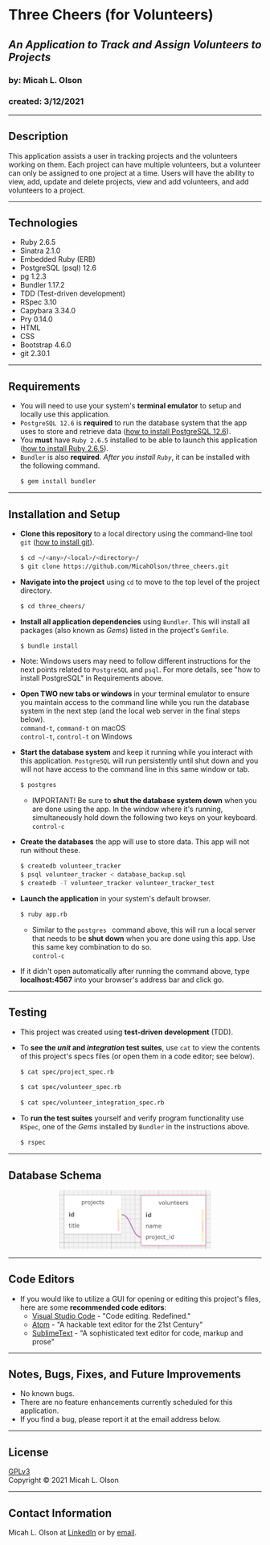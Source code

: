 # Three Cheers (for Volunteers)
## _An Application to Track and Assign Volunteers to Projects_
### by: Micah L. Olson
### created: 3/12/2021
* * * 

## Description
This application assists a user in tracking projects and the volunteers working on them. Each project can have multiple volunteers, but a volunteer can only be assigned to one project at a time. Users will have the ability to view, add, update and delete projects, view and add volunteers, and add volunteers to a project.  
* * *

## Technologies
* Ruby 2.6.5
* Sinatra 2.1.0
* Embedded Ruby (ERB)
* PostgreSQL (psql) 12.6
* pg 1.2.3
* Bundler 1.17.2
* TDD (Test-driven development)
* RSpec 3.10
* Capybara 3.34.0
* Pry 0.14.0
* HTML
* CSS
* Bootstrap 4.6.0
* git 2.30.1
* * *

## Requirements
* You will need to use your system's **terminal emulator** to setup and locally use this application.
* `PostgreSQL 12.6` is **required** to run the database system that the app uses to store and retrieve data ([how to install PostgreSQL 12.6](https://www.learnhowtoprogram.com/ruby-and-rails/getting-started-with-ruby/installing-postgres)).
* You **must** have `Ruby 2.6.5` installed to be able to launch this application ([how to install Ruby 2.6.5](https://www.learnhowtoprogram.com/ruby-and-rails/getting-started-with-ruby/installing-ruby)).
* `Bundler` is also **required**. *After you install `Ruby`*, it can be installed with the following command.
  ```bash
  $ gem install bundler
  ```
***

## Installation and Setup
* **Clone this repository** to a local directory using the command-line tool `git` ([how to install git](https://www.learnhowtoprogram.com/introduction-to-programming/getting-started-with-intro-to-programming/git-and-github)).  
  ```bash
  $ cd ~/<any>/<local>/<directory>/
  $ git clone https://github.com/MicahOlson/three_cheers.git
  ```

* **Navigate into the project** using `cd` to move to the top level of the project directory.  
  ```bash
  $ cd three_cheers/
  ``` 

* **Install all application dependencies** using `Bundler`. This will install all packages (also known as *Gems*) listed in the project's `Gemfile`.
  ```bash
  $ bundle install
  ```

* Note: Windows users may need to follow different instructions for the next points related to `PostgreSQL` and `psql`. For more details, see "how to install PostgreSQL" in Requirements above.

* **Open TWO new tabs or windows** in your terminal emulator to ensure you maintain access to the command line while you run the database system in the next step (and the local web server in the final steps below).  
  `command-t`, `command-t` on macOS  
  `control-t`, `control-t` on Windows

* **Start the database system** and keep it running while you interact with this application. `PostgreSQL` will run persistently until shut down and you will not have access to the command line in this same window or tab.
  ```bash
  $ postgres
  ```
  * IMPORTANT! Be sure to **shut the database system down** when you are done using the app. In the window where it's running, simultaneously hold down the following two keys on your keyboard.  
    `control-c`

* **Create the databases** the app will use to store data. This app will not run without these.
  ```bash
  $ createdb volunteer_tracker
  $ psql volunteer_tracker < database_backup.sql
  $ createdb -T volunteer_tracker volunteer_tracker_test
  ```

* **Launch the application** in your system's default browser.
  ```bash
  $ ruby app.rb
  ```
    * Similar to the `postgres ` command above, this will run a local server that needs to be **shut down** when you are done using this app. Use this same key combination to do so.  
    `control-c`

* If it didn't open automatically after running the command above, type **localhost:4567** into your browser's address bar and click go.
***

## Testing
* This project was created using **test-driven development** (TDD).

* To **see the *unit* and *integration* test suites**, use `cat` to view the contents of this project's specs files (or open them in a code editor; see below).
  ```bash
  $ cat spec/project_spec.rb
  ```
  ```bash
  $ cat spec/volunteer_spec.rb
  ```
  ```bash
  $ cat spec/volunteer_integration_spec.rb
  ```

* To **run the test suites** yourself and verify program functionality use `RSpec`, one of the *Gems* installed by `Bundler` in the instructions above.
  ```bash
  $ rspec
  ```
***

## Database Schema
  

<div align="center">
  <img src="public/img/schema.png" alt="A diagram of the database schema" width="60%">
</div>
  
***

## Code Editors
* If you would like to utilize a GUI for opening or editing this project's files, here are some **recommended code editors**:
  * [Visual Studio Code](https://code.visualstudio.com) - "Code editing. Redefined."
  * [Atom](https://atom.io) - "A hackable text editor for the 21st Century"
  * [SublimeText](https://www.sublimetext.com) - "A sophisticated text editor for code, markup and prose"
***

## Notes, Bugs, Fixes, and Future Improvements
* No known bugs.
* There are no feature enhancements currently scheduled for this application.
* If you find a bug, please report it at the email address below.
***

## License
[GPLv3](https://choosealicense.com/licenses/gpl-3.0/)\
Copyright &copy; 2021 Micah L. Olson
* * *

## Contact Information
Micah L. Olson at <a href="https://www.linkedin.com/in/micah-lewis-olson/" target="_blank">LinkedIn</a> or by <a href="mailto:micah.olson@protonmail.com" target="_blank">email</a>.